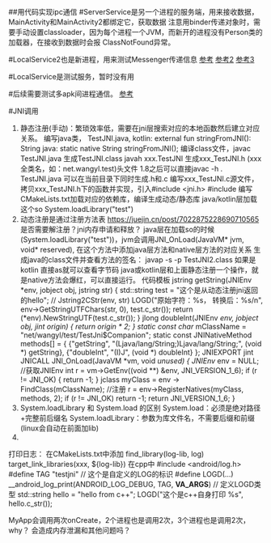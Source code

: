 ##用代码实现ipc通信
#ServerService是另一个进程的服务端，用来接收数据，MainActivity和MainActivity2都绑定它，获取数据
注意用binder传递对象时，需要手动设置classloader，因为每个进程一个JVM，而新开的进程没有Person类的加载器，在接收到数据时会报
ClassNotFound异常。

#LocalService2也是新进程，用来测试Messenger传递信息
[参考](https://developer.android.com/guide/components/aidl)
[参考2](https://developer.android.com/guide/components/bound-services)
[参考3](https://android.googlesource.com/platform/development/+/master/samples/ApiDemos/src/com/example/android/apis/app/MessengerService.java)


#LocalService是测试服务，暂时没有用



#后续需要测试多apk间进程通信。
[参考](https://github.com/mjzuo/BlogSample)


#JNI调用
1. 静态注册(手动)：繁琐效率低，需要在jni层搜索对应的本地函数然后建立对应关系。
   编写java类， TestJNI.java,  kotlin: external fun stringFromJNI(): String 
                              java: static native String stringFromJNI();
   编译class文件，javac TestJNI.java 生成TestJNI.class
   javah xxx.TestJNI 生成xxx_TestJNI.h (xxx全类名，如：net.wangyl.test)头文件
       1.8之后可以直接javac -h . TestJNI.java 可以在当前目录下同时生成.h和.c
   编写xxx_TestJNI.c源文件，拷贝xxx_TestJNI.h下的函数并实现，引入#include <jni.h> #include <string>
   编写CMakeLists.txt加载对应的依赖库，编译生成动态/静态库
   java/kotlin层加载这个so  System.loadLibrary("test")
2. 动态注册是通过注册方法表 https://juejin.cn/post/7022875228690710565    是否需要解注册？jni内存申请和释放？
   java层在加载so的时候(System.loadLibrary("test"))，jvm会调用JNI_OnLoad(JavaVM* jvm, void* reserved),
   在这个方法中添加java层方法和native层方法的对应关系
   生成java的class文件并查看方法的签名： javap -s -p TestJNI2.class 如果是kotlin 直接as就可以查看字节码
   java或kotlin层和上面静态注册一个操作，就是native方法会爆红，可以直接运行。
   代码模板
   jstring getString(JNIEnv *env, jobject obj, jstring str) {
       std::string test = "这个是从动态注册jni返回的hello";
       //    Jstring2CStr(env, str)
       LOGD("原始字符：%s， 转换后：%s/n", env->GetStringUTFChars(str, 0), test.c_str());
       return (*env).NewStringUTF(test.c_str());
   }
   jlong doubleInt(JNIEnv *env, jobject obj, jint origin) {
       return origin * 2;
   }
   static const char* mClassName = "net/wangyl/test/TestJni$Companion";
   static const JNINativeMethod methods[] = {
       {"getString", "(Ljava/lang/String;)Ljava/lang/String;", (void *) getString},
       {"doubleInt", "(I)J",  (void *) doubleInt}
   };
   JNIEXPORT jint JNICALL
   JNI_OnLoad(JavaVM *vm, void *unused) {
       JNIEnv* env = NULL;
       //获取JNIEnv
       int r = vm->GetEnv((void **) &env, JNI_VERSION_1_6);
           if (r != JNI_OK) {
           return -1;
       }
       jclass myClass = env -> FindClass(mClassName);
       //注册
       r = env->RegisterNatives(myClass, methods, 2);
       if (r != JNI_OK) return -1;
       return JNI_VERSION_1_6;
   }
3. System.loadLibrary 和 System.load 的区别
   System.load：必须是绝对路径+完整前后缀名
   System.loadLibrary：参数为库文件名，不需要后缀和前缀(linux会自动在前面加lib)
4. 


打印日志： 
    在CMakeLists.txt中添加 find_library(log-lib, log)
    target_link_libraries(xxx, ${log-lib})
    在cpp中 #include <android/log.h>
    #define TAG "testjni" // 这个是自定义的LOG的标识
    #define LOGD(...) __android_log_print(ANDROID_LOG_DEBUG, TAG, __VA_ARGS__) // 定义LOGD类型
    std::string hello = "hello from c++";
    LOGD("这个是c++自身打印 %s", hello.c_str());

MyApp会调用两次onCreate，2个进程也是调用2次，3个进程也是调用2次，why？
会造成内存泄漏和其他问题吗？


